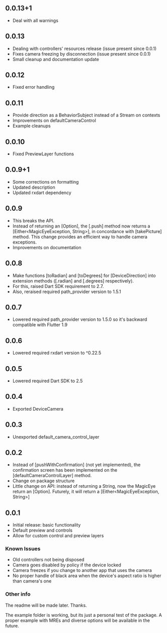 ## 0.0.13+1

* Deal with all warnings

## 0.0.13

* Dealing with controllers' resources release (issue present since 0.0.1)
* Fixes camera freezing by disconnection (issue present since 0.0.1)
* Small cleanup and documentation update

## 0.0.12

* Fixed error handling

## 0.0.11

* Provide direction as a BehaviorSubject instead of a Stream on contexts
* Improvements on defaultCameraControl
* Example cleanups

## 0.0.10

* Fixed PreviewLayer functions

## 0.0.9+1

* Some corrections on formatting
* Updated description
* Updated rxdart dependency

## 0.0.9

* This breaks the API.
* Instead of returning an [Option<String>], the [.push] method now returns a [Either<MagicEyeException, String>], in concordance with [takePicture] method. This change provides an efficient way to handle camera exceptions.
* Improvements on documentation

## 0.0.8

* Make functions [toRadian] and [toDegrees] for [DeviceDirection] into extension methods ([.radian] and [.degrees] respectively).
* For this, raised Dart SDK requirement to 2.7.
* Also, reraised required path_provider version to 1.5.1

## 0.0.7

* Lowered required path_provider version to 1.5.0 so it's backward compatible with Flutter 1.9

## 0.0.6

* Lowered required rxdart version to ^0.22.5

## 0.0.5

* Lowered required Dart SDK to 2.5

## 0.0.4

* Exported DeviceCamera

## 0.0.3

* Unexported default_camera_control_layer

## 0.0.2

* Instead of [pushWithConfirmation] (not yet implemented), the confirmation screen has been implemented on the [defaultCameraControlLayer] method.
* Change on package structure
* Little change on API: instead of returning a String, now the MagicEye return an [Option<String>]. Futurely, it will return a [Either<MagicEyeException, String>]

## 0.0.1

* Initial release: basic functionality
* Default preview and controls
* Allow for custom control and preview layers

### Known Issues

* Old controllers not being disposed
* Camera goes disabled by policy if the device locked
* Camera freezes if you change to another app that uses the camera
* No proper handle of black area when the device's aspect ratio is higher than camera's one

### Other info

The readme will be made later. Thanks.

The example folder is working, but its just a personal test of the package. A proper example with MREs and diverse
options will be available in the future.